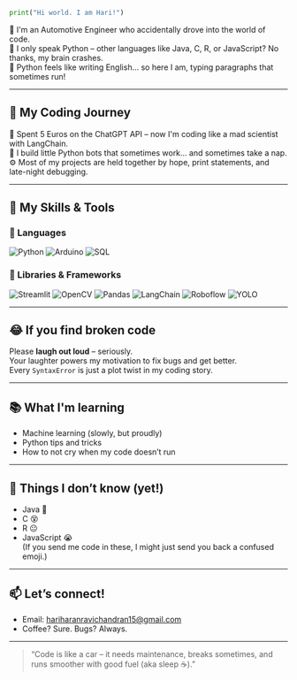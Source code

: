 ```python
print("Hi world. I am Hari!")
```
🚗 I'm an Automotive Engineer who accidentally drove into the world of code.  
🐍 I only speak Python – other languages like Java, C, R, or JavaScript? No thanks, my brain crashes.  
💬 Python feels like writing English... so here I am, typing paragraphs that sometimes run!

---

## 🧠 My Coding Journey

💸 Spent 5 Euros on the ChatGPT API – now I'm coding like a mad scientist with LangChain.  
🤖 I build little Python bots that sometimes work... and sometimes take a nap.  
⚙️ Most of my projects are held together by hope, print statements, and late-night debugging.

---

## 🧰 My Skills & Tools

### 🐍 Languages
![Python](https://img.shields.io/badge/Python-3776AB?style=for-the-badge&logo=python&logoColor=white) ![Arduino](https://img.shields.io/badge/Arduino-00979D?style=for-the-badge&logo=arduino&logoColor=white)  ![SQL](https://img.shields.io/badge/SQL-4479A1?style=for-the-badge&logo=mysql&logoColor=white)



### 🧠 Libraries & Frameworks
![Streamlit](https://img.shields.io/badge/Streamlit-FF4B4B?style=for-the-badge&logo=streamlit&logoColor=white)  ![OpenCV](https://img.shields.io/badge/OpenCV-5C3EE8?style=for-the-badge&logo=opencv&logoColor=white)  ![Pandas](https://img.shields.io/badge/Pandas-150458?style=for-the-badge&logo=pandas&logoColor=white)  ![LangChain](https://img.shields.io/badge/LangChain-000000?style=for-the-badge&logo=OpenAI&logoColor=white) ![Roboflow](https://img.shields.io/badge/Roboflow-FF4C28?style=for-the-badge&logo=roboflow&logoColor=white) ![YOLO](https://img.shields.io/badge/YOLO-FF3B3F?style=for-the-badge&logo=YOLO&logoColor=white)





---

## 😂 If you find broken code

Please **laugh out loud** – seriously.  
Your laughter powers my motivation to fix bugs and get better.  
Every `SyntaxError` is just a plot twist in my coding story.

---

## 📚 What I'm learning

- Machine learning (slowly, but proudly)
- Python tips and tricks
- How to not cry when my code doesn’t run

---

## 🚫 Things I don’t know (yet!)

- Java 😬  
- C 😵  
- R 😐  
- JavaScript 😭  
(If you send me code in these, I might just send you back a confused emoji.)

---

## 📫 Let’s connect!

- Email: hariharanravichandran15@gmail.com  
- Coffee? Sure. Bugs? Always.

---

> “Code is like a car – it needs maintenance, breaks sometimes, and runs smoother with good fuel (aka sleep ☕).”
